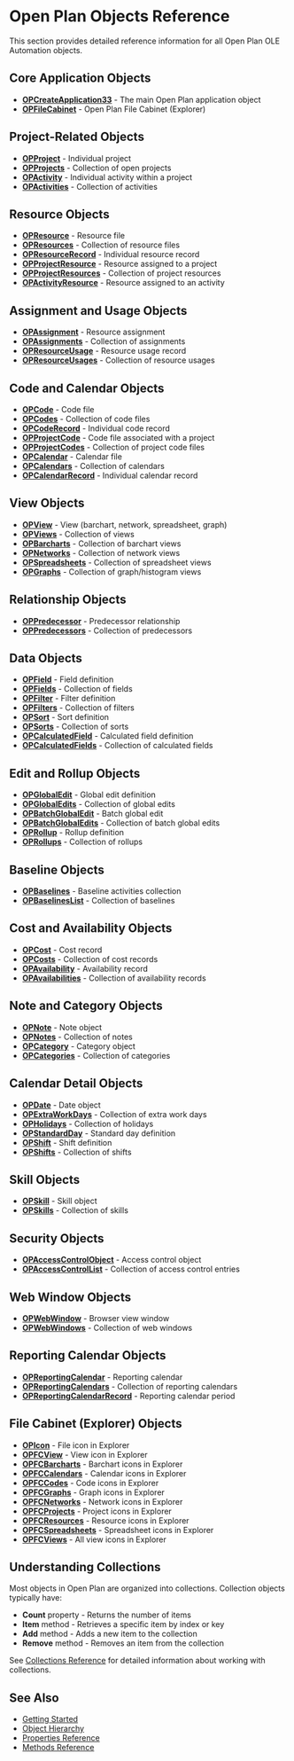 # Open Plan Objects Reference

This section provides detailed reference information for all Open Plan OLE Automation objects.

## Core Application Objects

- **[OPCreateApplication33](opcreateapplication33.md)** - The main Open Plan application object
- **[OPFileCabinet](opfilecabinet.md)** - Open Plan File Cabinet (Explorer)

## Project-Related Objects

- **[OPProject](opproject.md)** - Individual project
- **[OPProjects](collections.md#opprojects-collection)** - Collection of open projects
- **[OPActivity](opactivity.md)** - Individual activity within a project
- **[OPActivities](collections.md#opactivities-collection)** - Collection of activities

## Resource Objects

- **[OPResource](opresource.md)** - Resource file
- **[OPResources](collections.md#opresources-collection)** - Collection of resource files
- **[OPResourceRecord](opresourcerecord.md)** - Individual resource record
- **[OPProjectResource](opprojectresource.md)** - Resource assigned to a project
- **[OPProjectResources](collections.md#opprojectresources-collection)** - Collection of project resources
- **[OPActivityResource](opactivityresource.md)** - Resource assigned to an activity

## Assignment and Usage Objects

- **[OPAssignment](opassignment.md)** - Resource assignment
- **[OPAssignments](collections.md#opassignments-collection)** - Collection of assignments
- **[OPResourceUsage](opresourceusage.md)** - Resource usage record
- **[OPResourceUsages](collections.md#opresourceusages-collection)** - Collection of resource usages

## Code and Calendar Objects

- **[OPCode](opcode.md)** - Code file
- **[OPCodes](collections.md#opcodes-collection)** - Collection of code files
- **[OPCodeRecord](opcoderecord.md)** - Individual code record
- **[OPProjectCode](opprojectcode.md)** - Code file associated with a project
- **[OPProjectCodes](collections.md#opprojectcodes-collection)** - Collection of project code files
- **[OPCalendar](opcalendar.md)** - Calendar file
- **[OPCalendars](collections.md#opcalendars-collection)** - Collection of calendars
- **[OPCalendarRecord](opcalendarrecord.md)** - Individual calendar record

## View Objects

- **[OPView](opview.md)** - View (barchart, network, spreadsheet, graph)
- **[OPViews](collections.md#opviews-collection)** - Collection of views
- **[OPBarcharts](collections.md#opbarcharts-collection)** - Collection of barchart views
- **[OPNetworks](collections.md#opnetworks-collection)** - Collection of network views
- **[OPSpreadsheets](collections.md#opspreadsheets-collection)** - Collection of spreadsheet views
- **[OPGraphs](collections.md#opgraphs-collection)** - Collection of graph/histogram views

## Relationship Objects

- **[OPPredecessor](oppredecessor.md)** - Predecessor relationship
- **[OPPredecessors](collections.md#oppredecessors-collection)** - Collection of predecessors

## Data Objects

- **[OPField](opfield.md)** - Field definition
- **[OPFields](collections.md#opfields-collection)** - Collection of fields
- **[OPFilter](opfilter.md)** - Filter definition
- **[OPFilters](collections.md#opfilters-collection)** - Collection of filters
- **[OPSort](opsort.md)** - Sort definition
- **[OPSorts](collections.md#opsorts-collection)** - Collection of sorts
- **[OPCalculatedField](opcalculatedfield.md)** - Calculated field definition
- **[OPCalculatedFields](collections.md#opcalculatedfields-collection)** - Collection of calculated fields

## Edit and Rollup Objects

- **[OPGlobalEdit](opglobaledit.md)** - Global edit definition
- **[OPGlobalEdits](collections.md#opglobaledits-collection)** - Collection of global edits
- **[OPBatchGlobalEdit](opbatchglobaledit.md)** - Batch global edit
- **[OPBatchGlobalEdits](collections.md#opbatchglobaledits-collection)** - Collection of batch global edits
- **[OPRollup](oprollup.md)** - Rollup definition
- **[OPRollups](collections.md#oprollups-collection)** - Collection of rollups

## Baseline Objects

- **[OPBaselines](opbaselines.md)** - Baseline activities collection
- **[OPBaselinesList](collections.md#opbaselineslist-collection)** - Collection of baselines

## Cost and Availability Objects

- **[OPCost](opcost.md)** - Cost record
- **[OPCosts](collections.md#opcosts-collection)** - Collection of cost records
- **[OPAvailability](opavailability.md)** - Availability record
- **[OPAvailabilities](collections.md#opavailabilities-collection)** - Collection of availability records

## Note and Category Objects

- **[OPNote](opnote.md)** - Note object
- **[OPNotes](collections.md#opnotes-collection)** - Collection of notes
- **[OPCategory](opcategory.md)** - Category object
- **[OPCategories](collections.md#opcategories-collection)** - Collection of categories

## Calendar Detail Objects

- **[OPDate](opdate.md)** - Date object
- **[OPExtraWorkDays](collections.md#opextraworkdays-collection)** - Collection of extra work days
- **[OPHolidays](collections.md#opholidays-collection)** - Collection of holidays
- **[OPStandardDay](opstandardday.md)** - Standard day definition
- **[OPShift](opshift.md)** - Shift definition
- **[OPShifts](collections.md#opshifts-collection)** - Collection of shifts

## Skill Objects

- **[OPSkill](opskill.md)** - Skill object
- **[OPSkills](collections.md#opskills-collection)** - Collection of skills

## Security Objects

- **[OPAccessControlObject](opaccesscontrol.md)** - Access control object
- **[OPAccessControlList](collections.md#opaccesscontrollist-collection)** - Collection of access control entries

## Web Window Objects

- **[OPWebWindow](opwebwindow.md)** - Browser view window
- **[OPWebWindows](collections.md#opwebwindows-collection)** - Collection of web windows

## Reporting Calendar Objects

- **[OPReportingCalendar](opreportingcalendar.md)** - Reporting calendar
- **[OPReportingCalendars](collections.md#opreportingcalendars-collection)** - Collection of reporting calendars
- **[OPReportingCalendarRecord](opreportingcalendarrecord.md)** - Reporting calendar period

## File Cabinet (Explorer) Objects

- **[OPIcon](opicon.md)** - File icon in Explorer
- **[OPFCView](opfcview.md)** - View icon in Explorer
- **[OPFCBarcharts](collections.md#opfcbarcharts-collection)** - Barchart icons in Explorer
- **[OPFCCalendars](collections.md#opfccalendars-collection)** - Calendar icons in Explorer
- **[OPFCCodes](collections.md#opfccodes-collection)** - Code icons in Explorer
- **[OPFCGraphs](collections.md#opfcgraphs-collection)** - Graph icons in Explorer
- **[OPFCNetworks](collections.md#opfcnetworks-collection)** - Network icons in Explorer
- **[OPFCProjects](collections.md#opfcprojects-collection)** - Project icons in Explorer
- **[OPFCResources](collections.md#opfcresources-collection)** - Resource icons in Explorer
- **[OPFCSpreadsheets](collections.md#opfcspreadsheets-collection)** - Spreadsheet icons in Explorer
- **[OPFCViews](collections.md#opfcviews-collection)** - All view icons in Explorer

## Understanding Collections

Most objects in Open Plan are organized into collections. Collection objects typically have:

- **Count** property - Returns the number of items
- **Item** method - Retrieves a specific item by index or key
- **Add** method - Adds a new item to the collection
- **Remove** method - Removes an item from the collection

See [Collections Reference](collections.md) for detailed information about working with collections.

## See Also

- [Getting Started](../getting-started/overview.md)
- [Object Hierarchy](../object-hierarchy/README.md)
- [Properties Reference](../properties/README.md)
- [Methods Reference](../methods/README.md)
